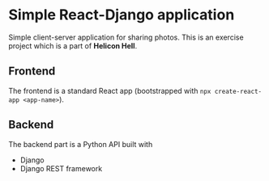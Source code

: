 # Simple React-Django application

Simple client-server application for sharing photos. This is an exercise project
which is a part of **Helicon Hell**.

## Frontend

The frontend is a standard React app (bootstrapped with `npx create-react-app <app-name>`).

## Backend

The backend part is a Python API built with

- Django
- Django REST framework
